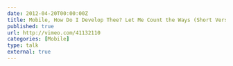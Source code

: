 ```yaml
---
date: 2012-04-20T00:00:00Z
title: Mobile, How Do I Develop Thee? Let Me Count the Ways (Short Version)
published: true
url: http://vimeo.com/41132110
categories: [Mobile]
type: talk
external: true
---
```

